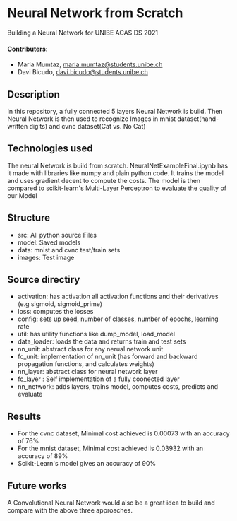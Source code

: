 # Neural Network from Scratch
Building a Neural Network for UNIBE ACAS DS 2021

#### Contributers:
- Maria Mumtaz, maria.mumtaz@students.unibe.ch
- Davi Bicudo, davi.bicudo@students.unibe.ch

## Description

In this repository, a fully connected 5 layers Neural Network is build. Then Neural Network is then used to recognize Images in mnist dataset(hand-written digits)
and cvnc dataset(Cat vs. No Cat)

## Technologies used

The neural Network is build from scratch. NeuralNetExampleFinal.ipynb has it made with libraries like numpy and plain python code. It trains the model and uses gradient
decent to compute the costs.
The model is then compared to scikit-learn's Multi-Layer Perceptron to evaluate the quality of our Model

## Structure


- src: All python source Files
- model: Saved models
- data: mnist and cvnc test/train sets
- images: Test image

## Source directiry
- activation: has activation all activation functions and their derivatives (e.g sigmoid, sigmoid_prime)
- loss: computes the losses
- config: sets up seed, number of classes, number of epochs, learning rate
- util: has utility functions like dump_model, load_model
- data_loader: loads the data and returns train and test sets
- nn_unit: abstract class for any nerual network unit
- fc_unit: implementation of nn_unit (has forward and backward propagation functions, and calculates weights)
- nn_layer: abstract class for neural network layer
- fc_layer : Self implementation of a fully coonected layer
- nn_network: adds layers, trains model, computes costs, predicts and evaluate


## Results

- For the cvnc dataset, Minimal cost achieved is 0.00073 with an accuracy of 76%
- For the mnist dataset, Minimal cost achieved is 0.03932 with an accuracy of 89%
- Scikit-Learn's model gives an accuracy of 90%


## Future works

A Convolutional Neural Network would also be a great idea to build and compare with the above three approaches.
